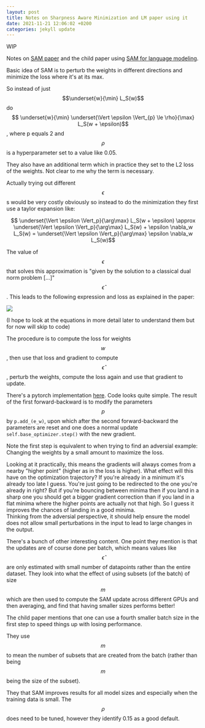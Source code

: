 ```yaml
---
layout: post
title: Notes on Sharpness Aware Minimization and LM paper using it
date: 2021-11-21 12:06:02 +0200
categories: jekyll update
---
```


WIP

Notes on [SAM paper](https://arxiv.org/pdf/2010.01412.pdf) and the child paper using [SAM for language modeling](https://arxiv.org/pdf/2110.08529.pdf).

Basic idea of SAM is to perturb the weights in different directions and minimize the loss where it's at its max.

So instead of just $$\underset{w}{\min} L_S(w)$$ do $$ \underset{w}{\min} \underset{\Vert \epsilon \Vert_{p} \le \rho}{\max} L_S(w + \epsilon)$$, where p equals 2 and $$\rho$$ is a hyperparameter set to a value like 0.05.

They also have an additional term which in practice they set to the L2 loss of the weights. Not clear to me why the term is necessary.

Actually trying out different $$\epsilon$$s would be very costly obviously so instead to do the minimization they first use a taylor expansion like:

$$ \underset{\Vert \epsilon \Vert_p}{\arg\max} L_S(w + \epsilon) \approx \underset{\Vert \epsilon \Vert_p}{\arg\max} L_S(w) + \epsilon \nabla_w L_S(w) = \underset{\Vert \epsilon \Vert_p}{\arg\max} \epsilon \nabla_w L_S(w)$$

The value of $$\epsilon$$ that solves this approximation is "given by the solution to a classical dual norm problem [...]" $$\hat \epsilon$$. This leads to the following expression and loss as explained in the paper: 

<img src="{{site.url}}/images/sam_lossequation.png" style="display: block; margin: auto;" />

(I hope to look at the equations in more detail later to understand them but for now will skip to code)

The procedure is to compute the loss for weights $$w$$, then use that loss and gradient to compute $$\hat \epsilon$$, perturb the weights, compute the loss again and use that gradient to update. 

There's a pytorch implementation [here](https://github.com/davda54/sam). Code looks quite simple. The result of the first forward-backward is to modify the parameters $$p$$ by `p.add_(e_w)`, upon which after the second forward-backward the parameters are reset and one does a normal update `self.base_optimizer.step()` with the new gradient. 

Note the first step is equivalent to when trying to find an adversial example: Changing the weights by a small amount to maximize the loss. 

Looking at it practically, this means the gradients will always comes from a nearby "higher point" (higher as in the loss is higher). What effect will this have on the optimization trajectory? If you're already in a minimum it's already too late I guess. You're just going to be redirected to the one you're already in right? But if you're bouncing between minima then if you land in a sharp one you should get a bigger gradient correction than if you land in a flat minima where the higher points are actually not that high. So I guess it improves the chances of landing in a good minima.  
Thinking from the adversial perspective, it should help ensure the model does not allow small perturbations in the input to lead to large changes in the output.

There's a bunch of other interesting content. One point they mention is that the updates are of course done per batch, which means values like $$\hat \epsilon$$ are only estimated with small number of datapoints rather than the entire dataset. They look into what the effect of using subsets (of the batch) of size $$m$$ which are then used to compute the SAM update across different GPUs and then averaging, and find that having smaller sizes performs better!

The child paper mentions that one can use a fourth smaller batch size in the first step to speed things up with losing performance.

They use $$m$$ to mean the number of subsets that are created from the batch (rather than being $$m$$ being the size of the subset).

They that SAM improves results for all model sizes and especially when the training data is small. The $$\rho$$ does need to be tuned, however they identify 0.15 as a good default. 
